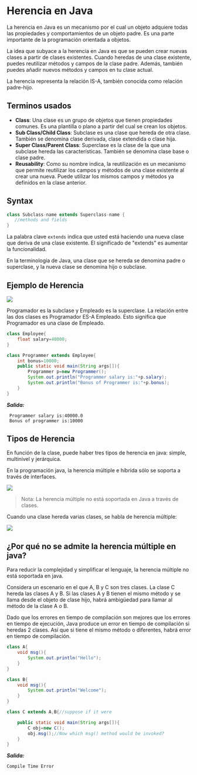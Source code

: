 # Herencia en Java

La herencia en Java es un mecanismo por el cual un objeto adquiere todas las propiedades y comportamientos de un objeto padre. Es una parte importante de la programación orientada a objetos.

La idea que subyace a la herencia en Java es que se pueden crear nuevas clases a partir de clases existentes. Cuando heredas de una clase existente, puedes reutilizar métodos y campos de la clase padre. Además, también puedes añadir nuevos métodos y campos en tu clase actual.

La herencia representa la relación IS-A, también conocida como relación padre-hijo.

## Terminos usados

- **Class**: Una clase es un grupo de objetos que tienen propiedades comunes. Es una plantilla o plano a partir del cual se crean los objetos.
- **Sub Class/Child Class**: Subclase es una clase que hereda de otra clase. También se denomina clase derivada, clase extendida o clase hija.
- **Super Class/Parent Class**: Superclase es la clase de la que una subclase hereda las características. También se denomina clase base o clase padre.
- **Reusability**: Como su nombre indica, la reutilización es un mecanismo que permite reutilizar los campos y métodos de una clase existente al crear una nueva. Puede utilizar los mismos campos y métodos ya definidos en la clase anterior.

## Syntax

```java
class Subclass-name extends Superclass-name {  
   //methods and fields  
}  
```

La palabra clave `extends` indica que usted está haciendo una nueva clase que deriva de una clase existente. El significado de "extends" es aumentar la funcionalidad.

En la terminología de Java, una clase que se hereda se denomina padre o superclase, y la nueva clase se denomina hijo o subclase.

## Ejemplo de Herencia

![](https://static.javatpoint.com/images/core/inheritance.jpg)

Programador es la subclase y Empleado es la superclase. La relación entre las dos clases es Programador ES-A Empleado. Esto significa que Programador es una clase de Empleado.

```java
class Employee{
    float salary=40000;
}

class Programmer extends Employee{
    int bonus=10000;
    public static void main(String args[]){
        Programmer p=new Programmer();
        System.out.println("Programmer salary is:"+p.salary);
        System.out.println("Bonus of Programmer is:"+p.bonus);
    }
}
```

***Salida:***
```text
 Programmer salary is:40000.0
 Bonus of programmer is:10000
```

## Tipos de Herencia

En función de la clase, puede haber tres tipos de herencia en java: simple, multinivel y jerárquica.

En la programación java, la herencia múltiple e híbrida sólo se soporta a través de interfaces.

![](https://static.javatpoint.com/images/core/typesofinheritance.jpg)

> Nota: La herencia múltiple no está soportada en Java a través de clases.

Cuando una clase hereda varias clases, se habla de herencia múltiple:

![](https://static.javatpoint.com/images/core/multiple.jpg)

## ¿Por qué no se admite la herencia múltiple en java?

Para reducir la complejidad y simplificar el lenguaje, la herencia múltiple no está soportada en java.

Considera un escenario en el que A, B y C son tres clases. La clase C hereda las clases A y B. Si las clases A y B tienen el mismo método y se llama desde el objeto de clase hijo, habrá ambigüedad para llamar al método de la clase A o B.

Dado que los errores en tiempo de compilación son mejores que los errores en tiempo de ejecución, Java produce un error en tiempo de compilación si heredas 2 clases. Así que si tiene el mismo método o diferentes, habrá error en tiempo de compilación.

```java
class A{
    void msg(){
        System.out.println("Hello");
    }
}

class B{
    void msg(){
        System.out.println("Welcome");
    }
}

class C extends A,B{//suppose if it were  

    public static void main(String args[]){
        C obj=new C();
        obj.msg();//Now which msg() method would be invoked?  
    }
}
```

***Salida:***

```text
Compile Time Error
```